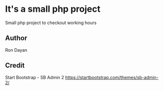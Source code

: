 # It's a small php project

Small php project to checkout working hours

## Author

Ron Dayan

## Credit

Start Bootstrap - SB Admin 2
https://startbootstrap.com/themes/sb-admin-2/
